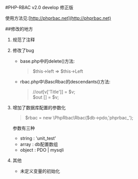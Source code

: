 #PHP-RBAC v2.0 develop 修正版

使用方法见:[http://phprbac.net](http://phprbac.net)

##修改的地方
1. 规范了注释
2. 修改了bug
    * base.php中的delete()方法: 
        > $this->left => $this->Left
    * rbac.php中\BascRbac的descendants()方法:
        > //$out [$v['Title']] = $v;    
         $out [] = $v;
3. 增加了数据库配置的参数化
    > $rbac = new \PhpRbac\Rbac($db->pdo,'phprbac_');
    
    参数有三种
    * string : 'unit_test'
    * array : db配置数组
    * object : PDO | mysqli
4. 其他
    * 未定义变量的初始化


